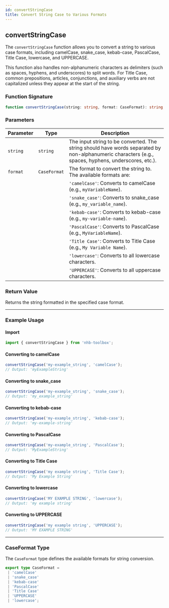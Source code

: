 ```yaml
---
id: convertStringCase
title: Convert String Case to Various Formats
---
```


## convertStringCase

The `convertStringCase` function allows you to convert a string to various case formats, including camelCase, snake_case, kebab-case, PascalCase, Title Case, lowercase, and UPPERCASE.

This function also handles non-alphanumeric characters as delimiters (such as spaces, hyphens, and underscores) to split words. For Title Case, common prepositions, articles, conjunctions, and auxiliary verbs are not capitalized unless they appear at the start of the string.

### Function Signature

```typescript
function convertStringCase(string: string, format: CaseFormat): string;
```

### Parameters

| Parameter | Type               | Description |
|-----------|--------------------|-------------|
| `string`  | `string`           | The input string to be converted. The string should have words separated by non-alphanumeric characters (e.g., spaces, hyphens, underscores, etc.). |
| `format`  | `CaseFormat`       | The format to convert the string to. The available formats are: |
|           |                    | `'camelCase'`: Converts to camelCase (e.g., `myVariableName`). |
|           |                    | `'snake_case'`: Converts to snake_case (e.g., `my_variable_name`). |
|           |                    | `'kebab-case'`: Converts to kebab-case (e.g., `my-variable-name`). |
|           |                    | `'PascalCase'`: Converts to PascalCase (e.g., `MyVariableName`). |
|           |                    | `'Title Case'`: Converts to Title Case (e.g., `My Variable Name`). |
|           |                    | `'lowercase'`: Converts to all lowercase characters. |
|           |                    | `'UPPERCASE'`: Converts to all uppercase characters. |

### Return Value

Returns the string formatted in the specified case format.

---

### Example Usage

#### Import

```ts
import { convertStringCase } from 'nhb-toolbox';
```

#### Converting to camelCase

```typescript
convertStringCase('my-example_string', 'camelCase');
// Output: 'myExampleString'
```

#### Converting to snake_case

```typescript
convertStringCase('my-example_string', 'snake_case');
// Output: 'my_example_string'
```

#### Converting to kebab-case

```typescript
convertStringCase('my-example_string', 'kebab-case');
// Output: 'my-example-string'
```

#### Converting to PascalCase

```typescript
convertStringCase('my-example_string', 'PascalCase');
// Output: 'MyExampleString'
```

#### Converting to Title Case

```typescript
convertStringCase('my example string', 'Title Case');
// Output: 'My Example String'
```

#### Converting to lowercase

```typescript
convertStringCase('MY EXAMPLE STRING', 'lowercase');
// Output: 'my example string'
```

#### Converting to UPPERCASE

```typescript
convertStringCase('my example string', 'UPPERCASE');
// Output: 'MY EXAMPLE STRING'
```

---

### CaseFormat Type

The `CaseFormat` type defines the available formats for string conversion.

```typescript
export type CaseFormat =
 | 'camelCase'
 | 'snake_case'
 | 'kebab-case'
 | 'PascalCase'
 | 'Title Case'
 | 'UPPERCASE'
 | 'lowercase';
```
